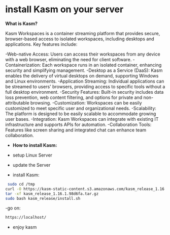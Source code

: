 # install Kasm on your server
**What is Kasm?**

Kasm Workspaces is a container streaming platform that provides secure, browser-based access to isolated workspaces, including desktops and applications. Key features include:

  -Web-native Access: Users can access their workspaces from any device with a web browser, eliminating the need for client software.
  -Containerization: Each workspace runs in an isolated container, enhancing security and simplifying management.
  -Desktop as a Service (DaaS): Kasm enables the delivery of virtual desktops on demand, supporting Windows and Linux environments.
  -Application Streaming: Individual applications can be streamed to users' browsers, providing access to specific tools without a full desktop environment.
  -Security Features: Built-in security includes data loss prevention, web content filtering, and options for private and non-attributable browsing.
  -Customization: Workspaces can be easily customized to meet specific user and organizational needs.
  -Scalability: The platform is designed to be easily scalable to accommodate growing user bases.
  -Integration: Kasm Workspaces can integrate with existing IT infrastructure and supports APIs for automation.
  -Collaboration Tools: Features like screen sharing and integrated chat can enhance team collaboration.

* **How to install Kasm:**

* setup Linux Server

* update the Server

* install Kasm:

  
```bash
 sudo cd /tmp
curl -O https://kasm-static-content.s3.amazonaws.com/kasm_release_1.16.1.98d6fa.tar.gz
tar -xf kasm_release_1.16.1.98d6fa.tar.gz
sudo bash kasm_release/install.sh
```

-go on:

  ```bash
  https://localhost/
```
* enjoy kasm
